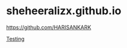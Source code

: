 # sheheeralizx.github.io



https://github.com/HARISANKARK


[Testing](https://github.com/user/repo/blob/branch/other_file.md)
